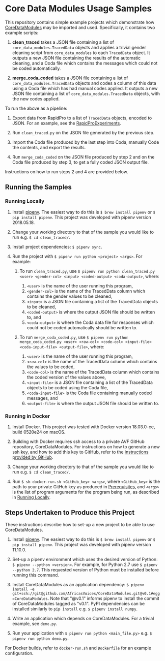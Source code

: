 # Core Data Modules Usage Samples
This repository contains simple example projects which demonstrate how
[CoreDataModules](https://github.com/AfricasVoices/CoreDataModules) may be imported and used. 
Specifically, it contains two example scripts:

1. **clean_traced** takes a JSON file containing a list of `core_data_modules.TracedData` objects and applies
   a trivial gender cleaning script from `core_data_modules` to each `TracedData` object. It outputs a new JSON
   file containing the results of the automatic cleaning, and a Coda file which contains the messages which 
   could not be coded automatically.
   
1. **merge_coda_coded** takes a JSON file containing a list of `core_data_modules.TracedData` objects and codes
   a column of this data using a Coda file which has had manual codes applied. It outputs a new JSON file
   containing a list of `core_data_modules.TracedData` objects, with the new codes applied.


To run the above as a pipeline:

1. Export data from RapidPro to a list of `TracedData` objects, encoded to JSON.
   For an example, see the [RapidProExperiments](https://github.com/AfricasVoices/RapidProExperiments).

2. Run `clean_traced.py` on the JSON file generated by the previous step.

3. Import the Coda file produced by the last step into Coda, manually Code the contents, and export the results.

4. Run `merge_coda_coded` on the JSON file produced by step 2 and on the Coda file produced by step 3, to 
   get a fully coded JSON output file.

Instructions on how to run steps 2 and 4 are provided below. 

## Running the Samples

### Running Locally
1. Install [pipenv](https://docs.pipenv.org/#install-pipenv-today). 
The easiest way to do this is `$ brew install pipenv` or `$ pip install pipenv`. 
This project was developed with pipenv version 2018.05.18.

1. Change your working directory to that of the sample you would like to run e.g. `$ cd clean_traced/`.

1. Install project dependencies: `$ pipenv sync`.

1. Run the project with `$ pipenv run python <project> <args>`. For example:
    1. To run `clean_traced.py`, use
       `$ pipenv run python clean_traced.py <user> <gender-col> <input> <coded-output> <coda-output>`, where:
        1. `<user>` is the name of the user running this program,
        1. `<gender-col>` is the name of the TracedData column which contains the gender values to be cleaned,
        1. `<input>` is a JSON file containing a list of the TracedData objects to be cleaned,
        1. `<coded-output>` is where the output JSON file should be written to, and
        1. `<coda-output>` is where the Coda data file for responses which could not be coded automatically should be
           written to.
           
    1. To run `merge_coda_coded.py`, use
       `$ pipenv run python merge_coda_coded.py <user> <raw-col> <code-col> <input-file> <coda-input-file> <output-file>`,
       where:
        1. `<user>` is the name of the user running this program,
        1. `<raw-col>` is the name of the TracedData column which contains the values to be coded,
        1. `<code-col>` is the name of the TracedData column which contains the coded version of the values above,
        1. `<input-file>` is a JSON file containing a list of the TracedData objects to be coded using the Coda file,
        1. `<coda-input-file>` is the Coda file containing manually coded messages, and
        1. `<output-file>` is where the output JSON file should be written to.

### Running in Docker
1. Install Docker. This project was tested with Docker version 18.03.0-ce, build 0520e24 on macOS.

1. Building with Docker requires ssh access to a private AVF GitHub repository, CoreDataModules. 
   For instructions on how to generate a new ssh key, and how to add this key to GitHub, refer to the
   [instructions provided by GitHub](https://help.github.com/articles/connecting-to-github-with-ssh/).

1. Change your working directory to that of the sample you would like to run e.g. `$ cd clean_traced/`.

1. Run `$ sh docker-run.sh <GitHub_key> <args>`, where 
   `<GitHub_key>` is the path to your private GitHub key as produced in [Prerequisites](#prerequisites), and
   `<args>` is the list of program arguments for the program being run, as described 
   in [Running Locally](#running-locally).

## Steps Undertaken to Produce this Project
These instructions describe how to set-up a new project to be able to use CoreDataModules.

1. Install [pipenv](https://docs.pipenv.org/#install-pipenv-today). 
The easiest way to do this is `$ brew install pipenv` or `$ pip install pipenv`. 
This project was developed with pipenv version 11.10.0. 

1. Set-up a pipenv environment which uses the desired version of Python: `$ pipenv --python <version>`.
For example, for Python 2.7 use `$ pipenv --python 2.7`. This requested version of Python must be installed before
running this command.

1. Install CoreDataModules as an application dependency: 
`$ pipenv install -e git+ssh://git@github.com/AfricasVoices/CoreDataModules.git@v0.1#egg=CoreDataModules`. 
Note that "@v0.1" informs pipenv to install the commit of CoreDataModules tagged as "v0.1". 
PyPI dependencies can be installed similarly to `pip install` e.g. `$ pipenv install numpy`.

1. Write an application which depends on CoreDataModules. For a trivial example, see `demo.py`.

1. Run your application with `$ pipenv run python <main_file.py>` e.g. `$ pipenv run python demo.py`.

For Docker builds, refer to `docker-run.sh` and `Dockerfile` for an example configuration.
